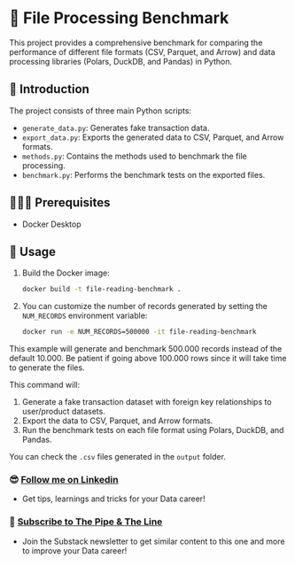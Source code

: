 # 🔎 File Processing Benchmark

This project provides a comprehensive benchmark for comparing the performance of different file formats (CSV, Parquet, and Arrow) and data processing libraries (Polars, DuckDB, and Pandas) in Python.

## 📝 Introduction

The project consists of three main Python scripts:

- `generate_data.py`: Generates fake transaction data.
- `export_data.py`: Exports the generated data to CSV, Parquet, and Arrow formats.
- `methods.py`: Contains the methods used to benchmark the file processing.
- `benchmark.py`: Performs the benchmark tests on the exported files.

## 👨🏻‍💻 Prerequisites

- Docker Desktop

## 🔨 Usage

1. Build the Docker image:

    ```sh
    docker build -t file-reading-benchmark .
    ```

2. You can customize the number of records generated by setting the `NUM_RECORDS` environment variable:

    ```sh
    docker run -e NUM_RECORDS=500000 -it file-reading-benchmark
    ```

This example will generate and benchmark 500.000 records instead of the default 10.000. Be patient if going above 100.000 rows since it will take time to generate the files.

This command will:
1. Generate a fake transaction dataset with foreign key relationships to user/product datasets.
2. Export the data to CSV, Parquet, and Arrow formats.
3. Run the benchmark tests on each file format using Polars, DuckDB, and Pandas.

You can check the `.csv` files generated in the `output` folder.

### 😎 [Follow me on Linkedin](https://www.linkedin.com/in/alejandro-aboy/)
- Get tips, learnings and tricks for your Data career!

### 📩 [Subscribe to The Pipe & The Line](https://thepipeandtheline.substack.com/?utm_source=github&utm_medium=referral)
- Join the Substack newsletter to get similar content to this one and more to improve your Data career!
